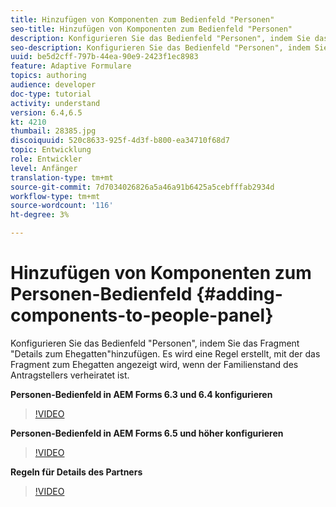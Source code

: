 ```yaml
---
title: Hinzufügen von Komponenten zum Bedienfeld "Personen"
seo-title: Hinzufügen von Komponenten zum Bedienfeld "Personen"
description: Konfigurieren Sie das Bedienfeld "Personen", indem Sie das Fragment "Details zum Ehegatten"hinzufügen. Es wird eine Regel erstellt, mit der das Fragment zum Ehegatten angezeigt wird, wenn der Familienstand des Antragstellers verheiratet ist.
seo-description: Konfigurieren Sie das Bedienfeld "Personen", indem Sie das Fragment "Details zum Ehegatten"hinzufügen. Es wird eine Regel erstellt, mit der das Fragment zum Ehegatten angezeigt wird, wenn der Familienstand des Antragstellers verheiratet ist.
uuid: be5d2cff-797b-44ea-90e9-2423f1ec8983
feature: Adaptive Formulare
topics: authoring
audience: developer
doc-type: tutorial
activity: understand
version: 6.4,6.5
kt: 4210
thumbail: 28385.jpg
discoiquuid: 520c8633-925f-4d3f-b800-ea34710f68d7
topic: Entwicklung
role: Entwickler
level: Anfänger
translation-type: tm+mt
source-git-commit: 7d7034026826a5a46a91b6425a5cebfffab2934d
workflow-type: tm+mt
source-wordcount: '116'
ht-degree: 3%

---
```



# Hinzufügen von Komponenten zum Personen-Bedienfeld {#adding-components-to-people-panel}

Konfigurieren Sie das Bedienfeld &quot;Personen&quot;, indem Sie das Fragment &quot;Details zum Ehegatten&quot;hinzufügen. Es wird eine Regel erstellt, mit der das Fragment zum Ehegatten angezeigt wird, wenn der Familienstand des Antragstellers verheiratet ist.

**Personen-Bedienfeld in AEM Forms 6.3 und 6.4 konfigurieren**

>[!VIDEO](https://video.tv.adobe.com/v/22193?quality=9&learn=on)

**Personen-Bedienfeld in AEM Forms 6.5 und höher konfigurieren**

>[!VIDEO](https://video.tv.adobe.com/v/28385)

**Regeln für Details des Partners**

>[!VIDEO](https://video.tv.adobe.com/v/22195?quality=9&learn=on)





